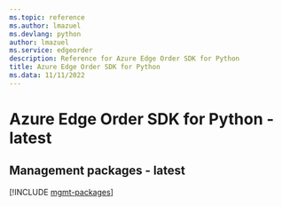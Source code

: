 ```yaml
---
ms.topic: reference
ms.author: lmazuel
ms.devlang: python
author: lmazuel
ms.service: edgeorder
description: Reference for Azure Edge Order SDK for Python
title: Azure Edge Order SDK for Python
ms.data: 11/11/2022
---
```

# Azure Edge Order SDK for Python - latest

## Management packages - latest
[!INCLUDE [mgmt-packages](edge-order-mgmt-index.md)]